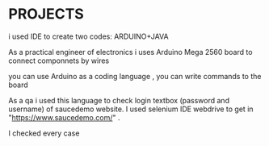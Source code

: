 # PROJECTS
i used IDE to create two codes: ARDUINO+JAVA 

As a practical engineer of electronics i uses Arduino Mega 2560 board to connect componnets by wires  

you can use Arduino as a coding language , you can write commands to the board 

As a qa i used this language to check login textbox (password and username) of saucedemo website.
I used selenium IDE webdrive to get in  "https://www.saucedemo.com/" .

I checked every case 

